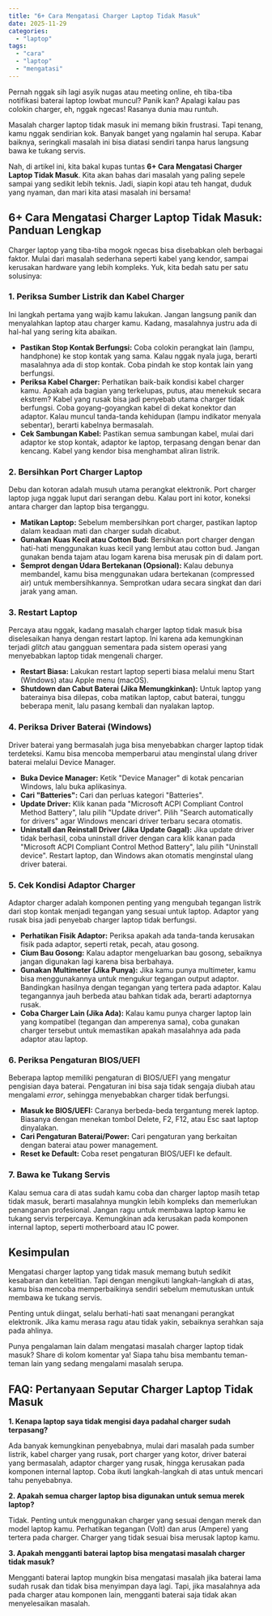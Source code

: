 ```yaml
---
title: "6+ Cara Mengatasi Charger Laptop Tidak Masuk"
date: 2025-11-29
categories: 
  - "laptop"
tags: 
  - "cara"
  - "laptop"
  - "mengatasi"
---
```


Pernah nggak sih lagi asyik nugas atau meeting online, eh tiba-tiba notifikasi baterai laptop lowbat muncul? Panik kan? Apalagi kalau pas colokin charger, eh, nggak ngecas! Rasanya dunia mau runtuh.

Masalah charger laptop tidak masuk ini memang bikin frustrasi. Tapi tenang, kamu nggak sendirian kok. Banyak banget yang ngalamin hal serupa. Kabar baiknya, seringkali masalah ini bisa diatasi sendiri tanpa harus langsung bawa ke tukang servis.

Nah, di artikel ini, kita bakal kupas tuntas **6+ Cara Mengatasi Charger Laptop Tidak Masuk**. Kita akan bahas dari masalah yang paling sepele sampai yang sedikit lebih teknis. Jadi, siapin kopi atau teh hangat, duduk yang nyaman, dan mari kita atasi masalah ini bersama!

## 6+ Cara Mengatasi Charger Laptop Tidak Masuk: Panduan Lengkap

Charger laptop yang tiba-tiba mogok ngecas bisa disebabkan oleh berbagai faktor. Mulai dari masalah sederhana seperti kabel yang kendor, sampai kerusakan hardware yang lebih kompleks. Yuk, kita bedah satu per satu solusinya:

### 1\. Periksa Sumber Listrik dan Kabel Charger

Ini langkah pertama yang wajib kamu lakukan. Jangan langsung panik dan menyalahkan laptop atau charger kamu. Kadang, masalahnya justru ada di hal-hal yang sering kita abaikan.

- **Pastikan Stop Kontak Berfungsi:** Coba colokin perangkat lain (lampu, handphone) ke stop kontak yang sama. Kalau nggak nyala juga, berarti masalahnya ada di stop kontak. Coba pindah ke stop kontak lain yang berfungsi.
- **Periksa Kabel Charger:** Perhatikan baik-baik kondisi kabel charger kamu. Apakah ada bagian yang terkelupas, putus, atau menekuk secara ekstrem? Kabel yang rusak bisa jadi penyebab utama charger tidak berfungsi. Coba goyang-goyangkan kabel di dekat konektor dan adaptor. Kalau muncul tanda-tanda kehidupan (lampu indikator menyala sebentar), berarti kabelnya bermasalah.
- **Cek Sambungan Kabel:** Pastikan semua sambungan kabel, mulai dari adaptor ke stop kontak, adaptor ke laptop, terpasang dengan benar dan kencang. Kabel yang kendor bisa menghambat aliran listrik.

### 2\. Bersihkan Port Charger Laptop

Debu dan kotoran adalah musuh utama perangkat elektronik. Port charger laptop juga nggak luput dari serangan debu. Kalau port ini kotor, koneksi antara charger dan laptop bisa terganggu.

- **Matikan Laptop:** Sebelum membersihkan port charger, pastikan laptop dalam keadaan mati dan charger sudah dicabut.
- **Gunakan Kuas Kecil atau Cotton Bud:** Bersihkan port charger dengan hati-hati menggunakan kuas kecil yang lembut atau cotton bud. Jangan gunakan benda tajam atau logam karena bisa merusak pin di dalam port.
- **Semprot dengan Udara Bertekanan (Opsional):** Kalau debunya membandel, kamu bisa menggunakan udara bertekanan (compressed air) untuk membersihkannya. Semprotkan udara secara singkat dan dari jarak yang aman.

### 3\. Restart Laptop

Percaya atau nggak, kadang masalah charger laptop tidak masuk bisa diselesaikan hanya dengan restart laptop. Ini karena ada kemungkinan terjadi _glitch_ atau gangguan sementara pada sistem operasi yang menyebabkan laptop tidak mengenali charger.

- **Restart Biasa:** Lakukan restart laptop seperti biasa melalui menu Start (Windows) atau Apple menu (macOS).
- **Shutdown dan Cabut Baterai (Jika Memungkinkan):** Untuk laptop yang baterainya bisa dilepas, coba matikan laptop, cabut baterai, tunggu beberapa menit, lalu pasang kembali dan nyalakan laptop.

### 4\. Periksa Driver Baterai (Windows)

Driver baterai yang bermasalah juga bisa menyebabkan charger laptop tidak terdeteksi. Kamu bisa mencoba memperbarui atau menginstal ulang driver baterai melalui Device Manager.

- **Buka Device Manager:** Ketik "Device Manager" di kotak pencarian Windows, lalu buka aplikasinya.
- **Cari "Batteries":** Cari dan perluas kategori "Batteries".
- **Update Driver:** Klik kanan pada "Microsoft ACPI Compliant Control Method Battery", lalu pilih "Update driver". Pilih "Search automatically for drivers" agar Windows mencari driver terbaru secara otomatis.
- **Uninstall dan Reinstall Driver (Jika Update Gagal):** Jika update driver tidak berhasil, coba uninstall driver dengan cara klik kanan pada "Microsoft ACPI Compliant Control Method Battery", lalu pilih "Uninstall device". Restart laptop, dan Windows akan otomatis menginstal ulang driver baterai.

### 5\. Cek Kondisi Adaptor Charger

Adaptor charger adalah komponen penting yang mengubah tegangan listrik dari stop kontak menjadi tegangan yang sesuai untuk laptop. Adaptor yang rusak bisa jadi penyebab charger laptop tidak berfungsi.

- **Perhatikan Fisik Adaptor:** Periksa apakah ada tanda-tanda kerusakan fisik pada adaptor, seperti retak, pecah, atau gosong.
- **Cium Bau Gosong:** Kalau adaptor mengeluarkan bau gosong, sebaiknya jangan digunakan lagi karena bisa berbahaya.
- **Gunakan Multimeter (Jika Punya):** Jika kamu punya multimeter, kamu bisa menggunakannya untuk mengukur tegangan output adaptor. Bandingkan hasilnya dengan tegangan yang tertera pada adaptor. Kalau tegangannya jauh berbeda atau bahkan tidak ada, berarti adaptornya rusak.
- **Coba Charger Lain (Jika Ada):** Kalau kamu punya charger laptop lain yang kompatibel (tegangan dan amperenya sama), coba gunakan charger tersebut untuk memastikan apakah masalahnya ada pada adaptor atau laptop.

### 6\. Periksa Pengaturan BIOS/UEFI

Beberapa laptop memiliki pengaturan di BIOS/UEFI yang mengatur pengisian daya baterai. Pengaturan ini bisa saja tidak sengaja diubah atau mengalami _error_, sehingga menyebabkan charger tidak berfungsi.

- **Masuk ke BIOS/UEFI:** Caranya berbeda-beda tergantung merek laptop. Biasanya dengan menekan tombol Delete, F2, F12, atau Esc saat laptop dinyalakan.
- **Cari Pengaturan Baterai/Power:** Cari pengaturan yang berkaitan dengan baterai atau power management.
- **Reset ke Default:** Coba reset pengaturan BIOS/UEFI ke default.

### 7\. Bawa ke Tukang Servis

Kalau semua cara di atas sudah kamu coba dan charger laptop masih tetap tidak masuk, berarti masalahnya mungkin lebih kompleks dan memerlukan penanganan profesional. Jangan ragu untuk membawa laptop kamu ke tukang servis terpercaya. Kemungkinan ada kerusakan pada komponen internal laptop, seperti motherboard atau IC power.

## Kesimpulan

Mengatasi charger laptop yang tidak masuk memang butuh sedikit kesabaran dan ketelitian. Tapi dengan mengikuti langkah-langkah di atas, kamu bisa mencoba memperbaikinya sendiri sebelum memutuskan untuk membawa ke tukang servis.

Penting untuk diingat, selalu berhati-hati saat menangani perangkat elektronik. Jika kamu merasa ragu atau tidak yakin, sebaiknya serahkan saja pada ahlinya.

Punya pengalaman lain dalam mengatasi masalah charger laptop tidak masuk? Share di kolom komentar ya! Siapa tahu bisa membantu teman-teman lain yang sedang mengalami masalah serupa.

## FAQ: Pertanyaan Seputar Charger Laptop Tidak Masuk

**1\. Kenapa laptop saya tidak mengisi daya padahal charger sudah terpasang?**

Ada banyak kemungkinan penyebabnya, mulai dari masalah pada sumber listrik, kabel charger yang rusak, port charger yang kotor, driver baterai yang bermasalah, adaptor charger yang rusak, hingga kerusakan pada komponen internal laptop. Coba ikuti langkah-langkah di atas untuk mencari tahu penyebabnya.

**2\. Apakah semua charger laptop bisa digunakan untuk semua merek laptop?**

Tidak. Penting untuk menggunakan charger yang sesuai dengan merek dan model laptop kamu. Perhatikan tegangan (Volt) dan arus (Ampere) yang tertera pada charger. Charger yang tidak sesuai bisa merusak laptop kamu.

**3\. Apakah mengganti baterai laptop bisa mengatasi masalah charger tidak masuk?**

Mengganti baterai laptop mungkin bisa mengatasi masalah jika baterai lama sudah rusak dan tidak bisa menyimpan daya lagi. Tapi, jika masalahnya ada pada charger atau komponen lain, mengganti baterai saja tidak akan menyelesaikan masalah.
